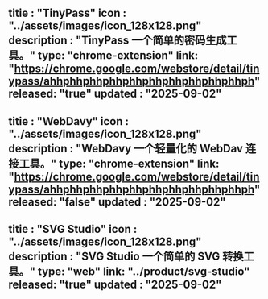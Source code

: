titie : "TinyPass"
icon : "../assets/images/icon_128x128.png"
description : "TinyPass 一个简单的密码生成工具。"
type: "chrome-extension"
link: "https://chrome.google.com/webstore/detail/tinypass/ahhphhphhphhphhphhphhphhphhphhph"
released: "true"
updated : "2025-09-02"
----
titie : "WebDavy"
icon : "../assets/images/icon_128x128.png"
description : "WebDavy 一个轻量化的 WebDav 连接工具。"
type: "chrome-extension"
link: "https://chrome.google.com/webstore/detail/tinypass/ahhphhphhphhphhphhphhphhphhphhph"
released: "false"
updated : "2025-09-02"
----
titie : "SVG Studio"
icon : "../assets/images/icon_128x128.png"
description : "SVG Studio 一个简单的 SVG 转换工具。"
type: "web"
link: "../product/svg-studio"
released: "true"
updated : "2025-09-02"
----